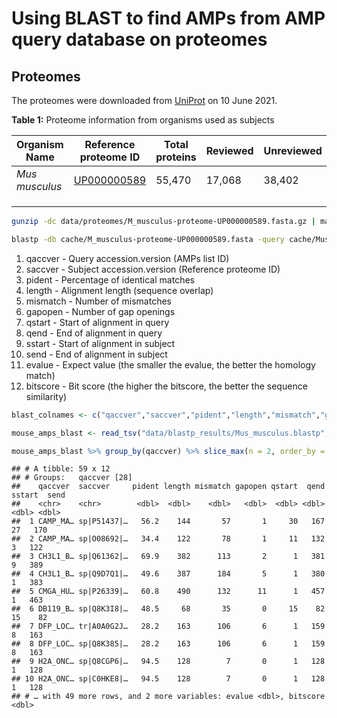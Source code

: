 
# Using BLAST to find AMPs from AMP query database on proteomes

## Proteomes

The proteomes were downloaded from
[UniProt](https://www.uniprot.org/proteomes) on 10 June 2021.

**Table 1:** Proteome information from organisms used as subjects

| Organism Name  | Reference proteome ID                                        | Total proteins | Reviewed | Unreviewed |
|----------------|--------------------------------------------------------------|----------------|----------|------------|
| *Mus musculus* | [UP000000589](https://www.uniprot.org/proteomes/UP000000589) | 55,470         | 17,068   | 38,402     |
|                |                                                              |                |          |            |
|                |                                                              |                |          |            |
|                |                                                              |                |          |            |

``` bash
gunzip -dc data/proteomes/M_musculus-proteome-UP000000589.fasta.gz | makeblastdb -in - -title M_musculus-proteome-UP000000589 -dbtype prot -out cache/M_musculus-proteome-UP000000589.fasta
```

``` bash
blastp -db cache/M_musculus-proteome-UP000000589.fasta -query cache/Mus_musculus.fasta -outfmt 6 -max_target_seqs 5 -evalue=0.00001 > data/blastp_results/Mus_musculus.blastp
```

1.  qaccver - Query accession.version (AMPs list ID)
2.  saccver - Subject accession.version (Reference proteome ID)
3.  pident - Percentage of identical matches
4.  length - Alignment length (sequence overlap)
5.  mismatch - Number of mismatches
6.  gapopen - Number of gap openings
7.  qstart - Start of alignment in query
8.  qend - End of alignment in query
9.  sstart - Start of alignment in subject
10. send - End of alignment in subject
11. evalue - Expect value (the smaller the evalue, the better the
    homology match)
12. bitscore - Bit score (the higher the bitscore, the better the
    sequence similarity)

``` r
blast_colnames <- c("qaccver","saccver","pident","length","mismatch","gapopen","qstart","qend","sstart","send","evalue","bitscore")

mouse_amps_blast <- read_tsv("data/blastp_results/Mus_musculus.blastp", col_names = blast_colnames)

mouse_amps_blast %>% group_by(qaccver) %>% slice_max(n = 2, order_by = bitscore)
```

    ## # A tibble: 59 x 12
    ## # Groups:   qaccver [28]
    ##    qaccver  saccver     pident length mismatch gapopen qstart  qend sstart  send
    ##    <chr>    <chr>        <dbl>  <dbl>    <dbl>   <dbl>  <dbl> <dbl>  <dbl> <dbl>
    ##  1 CAMP_MA… sp|P51437|…   56.2    144       57       1     30   167     27   170
    ##  2 CAMP_MA… sp|O08692|…   34.4    122       78       1     11   132      3   122
    ##  3 CH3L1_B… sp|Q61362|…   69.9    382      113       2      1   381      9   389
    ##  4 CH3L1_B… sp|Q9D7Q1|…   49.6    387      184       5      1   380      1   383
    ##  5 CMGA_HU… sp|P26339|…   60.8    490      132      11      1   457      1   463
    ##  6 DB119_B… sp|Q8K3I8|…   48.5     68       35       0     15    82     15    82
    ##  7 DFP_LOC… tr|A0A0G2J…   28.2    163      106       6      1   159      8   163
    ##  8 DFP_LOC… sp|Q8K385|…   28.2    163      106       6      1   159      8   163
    ##  9 H2A_ONC… sp|Q8CGP6|…   94.5    128        7       0      1   128      1   128
    ## 10 H2A_ONC… sp|C0HKE8|…   94.5    128        7       0      1   128      1   128
    ## # … with 49 more rows, and 2 more variables: evalue <dbl>, bitscore <dbl>

